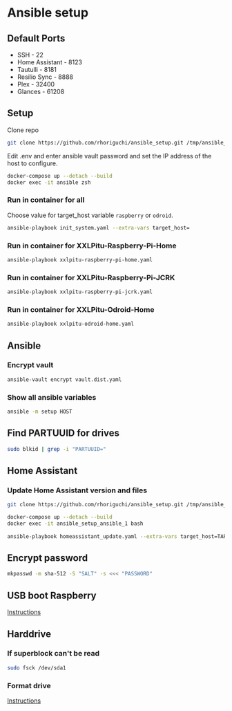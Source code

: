 # Ansible setup

## Default Ports

- SSH - 22
- Home Assistant - 8123
- Tautulli - 8181
- Resilio Sync - 8888
- Plex - 32400
- Glances - 61208

## Setup

Clone repo

```bash
git clone https://github.com/rhoriguchi/ansible_setup.git /tmp/ansible_setup
```

Edit .env and enter ansible vault password and set the IP address of the host to configure.

```bash
docker-compose up --detach --build
docker exec -it ansible zsh
```

### Run in container for all

Choose value for target_host variable `raspberry` or `odroid`.

```bash
ansible-playbook init_system.yaml --extra-vars target_host=
```

### Run in container for XXLPitu-Raspberry-Pi-Home

```bash
ansible-playbook xxlpitu-raspberry-pi-home.yaml
```

### Run in container for XXLPitu-Raspberry-Pi-JCRK

```bash
ansible-playbook xxlpitu-raspberry-pi-jcrk.yaml
```

### Run in container for XXLPitu-Odroid-Home

```bash
ansible-playbook xxlpitu-odroid-home.yaml
```

## Ansible

### Encrypt vault

```bash
ansible-vault encrypt vault.dist.yaml
```

### Show all ansible variables

```bash
ansible -m setup HOST
```

## Find PARTUUID for drives

```bash
sudo blkid | grep -i "PARTUUID="
```

## Home Assistant

### Update Home Assistant version and files

```bash
git clone https://github.com/rhoriguchi/ansible_setup.git /tmp/ansible_setup

docker-compose up --detach --build
docker exec -it ansible_setup_ansible_1 bash
 
ansible-playbook homeassistant_update.yaml --extra-vars target_host=TARGET_HOST
```

## Encrypt password

```bash
mkpasswd -m sha-512 -S "SALT" -s <<< "PASSWORD"
```

## USB boot Raspberry

[Instructions](ressources/USB_boot_raspberry.md)

## Harddrive

### If superblock can't be read

```bash
sudo fsck /dev/sda1
```

### Format drive

[Instructions](ressources/Format_drive.md)
